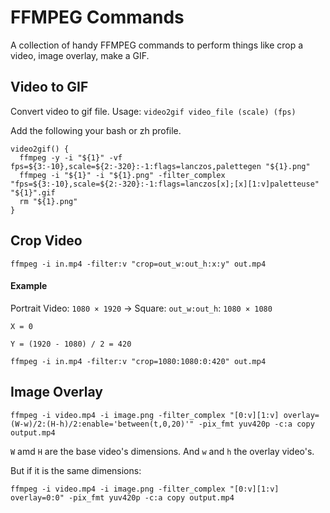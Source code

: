 # FFMPEG Commands

A collection of handy FFMPEG commands to perform things like crop a video, image overlay, make a GIF.

## Video to GIF

Convert video to gif file. Usage: `video2gif video_file (scale) (fps)`

Add the following your bash or zh profile.

```
video2gif() {
  ffmpeg -y -i "${1}" -vf fps=${3:-10},scale=${2:-320}:-1:flags=lanczos,palettegen "${1}.png"
  ffmpeg -i "${1}" -i "${1}.png" -filter_complex "fps=${3:-10},scale=${2:-320}:-1:flags=lanczos[x];[x][1:v]paletteuse" "${1}".gif
  rm "${1}.png"
}
```

## Crop Video


```
ffmpeg -i in.mp4 -filter:v "crop=out_w:out_h:x:y" out.mp4
```

#### Example 

Portrait Video: `1080 × 1920` -> Square: `out_w:out_h`: `1080 × 1080`

`X = 0 `

`Y = (1920 - 1080) / 2 = 420`


```
ffmpeg -i in.mp4 -filter:v "crop=1080:1080:0:420" out.mp4
```

## Image Overlay


```
ffmpeg -i video.mp4 -i image.png -filter_complex "[0:v][1:v] overlay=(W-w)/2:(H-h)/2:enable='between(t,0,20)'" -pix_fmt yuv420p -c:a copy output.mp4
```

`W` amd `H` are the base video's dimensions. And `w` and `h` the overlay video's.

But if it is the same dimensions:

```
ffmpeg -i video.mp4 -i image.png -filter_complex "[0:v][1:v] overlay=0:0" -pix_fmt yuv420p -c:a copy output.mp4
```

